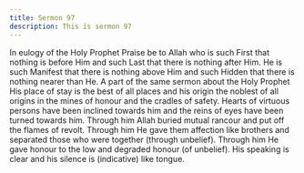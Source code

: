 ```yaml
---
title: Sermon 97
description: This is sermon 97
---
```


In eulogy of the Holy Prophet
Praise be to Allah who is such First that nothing is before Him and such Last that there is
nothing after Him. He is such Manifest that there is nothing above Him and such Hidden that
there is nothing nearer than He.
A part of the same sermon about the Holy Prophet
His place of stay is the best of all places and his origin the noblest of all origins in the mines
of honour and the cradles of safety. Hearts of virtuous persons have been inclined towards
him and the reins of eyes have been turned towards him.
Through him Allah buried mutual rancour and put off the flames of revolt. Through him He
gave them affection like brothers and separated those who were together (through unbelief).
Through him He gave honour to the low and degraded honour (of unbelief). His speaking is
clear and his silence is (indicative) like tongue.